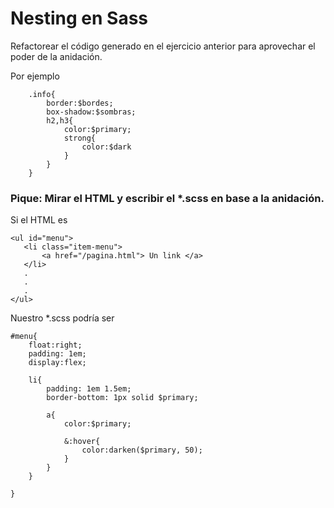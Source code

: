 # Nesting en Sass

Refactorear el código generado en el ejercicio anterior para aprovechar el poder de la anidación.

Por ejemplo

```
	.info{
		border:$bordes;
		box-shadow:$sombras;
		h2,h3{
			color:$primary;
			strong{
				color:$dark
			}
		}
	}
```
### Pique: Mirar el HTML y escribir el *.scss en base a la anidación.

Si el HTML es
```
<ul id="menu">
   <li class="item-menu">
       <a href="/pagina.html"> Un link </a>
   </li>
   .
   .
   .
</ul>
```   
Nuestro *.scss podría ser
```
#menu{
	float:right;
	padding: 1em;
	display:flex;

	li{
		padding: 1em 1.5em;
		border-bottom: 1px solid $primary;

		a{
			color:$primary;

			&:hover{
				color:darken($primary, 50);
			}
		}
	}

}
